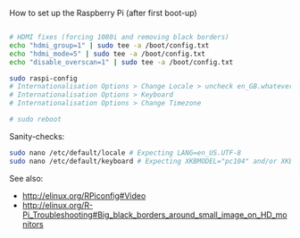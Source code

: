 How to set up the Raspberry Pi (after first boot-up)

```bash

# HDMI fixes (forcing 1080i and removing black borders)
echo "hdmi_group=1" | sudo tee -a /boot/config.txt
echo "hdmi_mode=5" | sudo tee -a /boot/config.txt
echo "disable_overscan=1" | sudo tee -a /boot/config.txt

sudo raspi-config
# Internationalisation Options > Change Locale > uncheck en_GB.whatever, check en_US.UTF-8
# Internationalisation Options > Keyboard
# Internationalisation Options > Change Timezone

# sudo reboot
```

Sanity-checks:
```bash
sudo nano /etc/default/locale # Expecting LANG=en_US.UTF-8
sudo nano /etc/default/keyboard # Expecting XKBMODEL="pc104" and/or XKBLAYOUT="us"
```

See also:
* http://elinux.org/RPiconfig#Video
* http://elinux.org/R-Pi_Troubleshooting#Big_black_borders_around_small_image_on_HD_monitors


